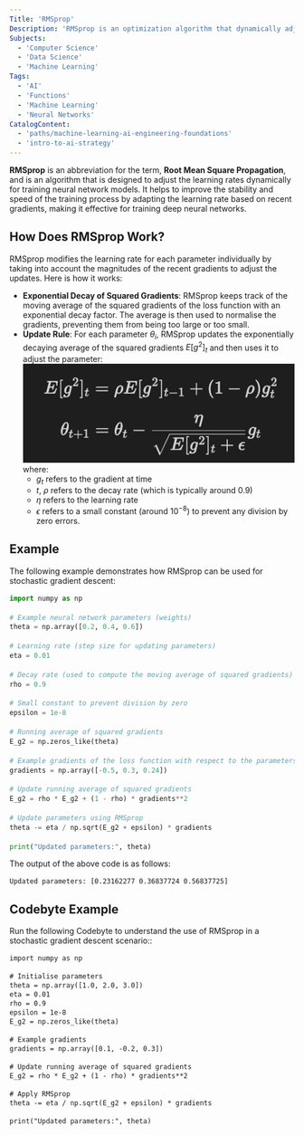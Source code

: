 ```yaml
---
Title: 'RMSprop'
Description: 'RMSprop is an optimization algorithm that dynamically adjusts the learning rate during the training of neural networks.'
Subjects:
  - 'Computer Science'
  - 'Data Science'
  - 'Machine Learning'
Tags:
  - 'AI'
  - 'Functions'
  - 'Machine Learning'
  - 'Neural Networks'
CatalogContent:
  - 'paths/machine-learning-ai-engineering-foundations'
  - 'intro-to-ai-strategy'
---
```


**RMSprop** is an abbreviation for the term, **Root Mean Square Propagation**, and is an algorithm that is designed to adjust the learning rates dynamically for training neural network models. It helps to improve the stability and speed of the training process by adapting the learning rate based on recent gradients, making it effective for training deep neural networks.

## How Does RMSprop Work?

RMSprop modifies the learning rate for each parameter individually by taking into account the magnitudes of the recent gradients to adjust the updates. Here is how it works:

- **Exponential Decay of Squared Gradients**: RMSprop keeps track of the moving average of the squared gradients of the loss function with an exponential decay factor. The average is then used to normalise the gradients, preventing them from being too large or too small.
- **Update Rule**: For each parameter $\theta_i$, RMSprop updates the exponentially decaying average of the squared gradients $E[g^2]_t$ and then uses it to adjust the parameter:
  ![RMSprop update rule](https://raw.githubusercontent.com/Codecademy/docs/main/media/rmsprop-update.png)
  where:
  - $g_t$ refers to the gradient at time
  - $t$, $\rho$ refers to the decay rate (which is typically around 0.9)
  - $\eta$ refers to the learning rate
  - $\epsilon$ refers to a small constant (around $10^{-8}$) to prevent any division by zero errors.

## Example

The following example demonstrates how RMSprop can be used for stochastic gradient descent:

```py
import numpy as np

# Example neural network parameters (weights)
theta = np.array([0.2, 0.4, 0.6])

# Learning rate (step size for updating parameters)
eta = 0.01

# Decay rate (used to compute the moving average of squared gradients)
rho = 0.9

# Small constant to prevent division by zero
epsilon = 1e-8

# Running average of squared gradients
E_g2 = np.zeros_like(theta)

# Example gradients of the loss function with respect to the parameters
gradients = np.array([-0.5, 0.3, 0.24])

# Update running average of squared gradients
E_g2 = rho * E_g2 + (1 - rho) * gradients**2

# Update parameters using RMSprop
theta -= eta / np.sqrt(E_g2 + epsilon) * gradients

print("Updated parameters:", theta)
```

The output of the above code is as follows:

```shell
Updated parameters: [0.23162277 0.36837724 0.56837725]
```

## Codebyte Example

Run the following Codebyte to understand the use of RMSprop in a stochastic gradient descent scenario::

```codebyte/python
import numpy as np

# Initialise parameters
theta = np.array([1.0, 2.0, 3.0])
eta = 0.01
rho = 0.9
epsilon = 1e-8
E_g2 = np.zeros_like(theta)

# Example gradients
gradients = np.array([0.1, -0.2, 0.3])

# Update running average of squared gradients
E_g2 = rho * E_g2 + (1 - rho) * gradients**2

# Apply RMSprop
theta -= eta / np.sqrt(E_g2 + epsilon) * gradients

print("Updated parameters:", theta)
```
